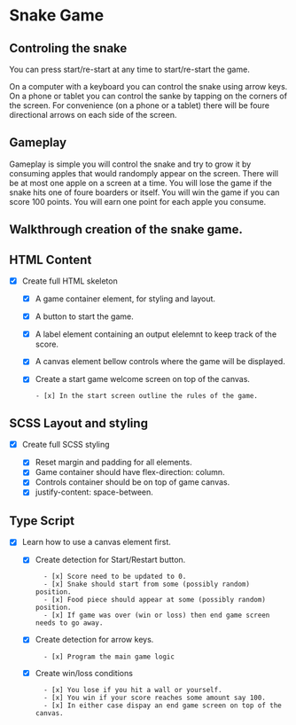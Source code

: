 # Snake Game

## Controling the snake

You can press start/re-start at any time to start/re-start the game.

On a computer with a keyboard you can control the snake using arrow keys. On a phone or tablet you can control the sanke by tapping on the corners of the screen. For convenience (on a phone or a tablet) there will be foure directional arrows on each side of the screen. 

## Gameplay

Gameplay is simple you will control the snake and try to grow it by consuming apples that would randomply appear on the screen. There will be at most one apple on a screen at a time. You will lose the game if the snake hits one of foure boarders or itself. You will win the game if you can score 100 points. You will earn one point for each apple you consume.

## Walkthrough creation of the snake game.

## HTML Content

- [x] Create full HTML skeleton

  - [x] A game container element, for styling and layout.
  - [x] A button to start the game.
  - [x] A label element containing an output elelemnt to keep track of the score.
  - [x] A canvas element bellow controls where the game will be displayed.
  - [x] Create a start game welcome screen on top of the canvas.

        - [x] In the start screen outline the rules of the game.

## SCSS Layout and styling

- [x] Create full SCSS styling

  - [x] Reset margin and padding for all elements.
  - [x] Game container should have flex-direction: column.
  - [x] Controls container should be on top of game canvas.
  - [x] justify-content: space-between.

## Type Script 

- [x] Learn how to use a canvas element first.

  - [x] Create detection for Start/Restart button.

          - [x] Score need to be updated to 0.
          - [x] Snake should start from some (possibly random) position.
          - [x] Food piece should appear at some (possibly random) position.
          - [x] If game was over (win or loss) then end game screen needs to go away.

  - [x] Create detection for arrow keys.

          - [x] Program the main game logic

  - [x] Create win/loss conditions

          - [x] You lose if you hit a wall or yourself.
          - [x] You win if your score reaches some amount say 100.
          - [x] In either case dispay an end game screen on top of the canvas.

